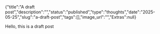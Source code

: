 {"title":"A draft post","description":"","status":"published","type":"thoughts","date":"2025-05-25","slug":"a-draft-post","tags":[],"image_url":"","Extras":null}


Hello, this is a draft post